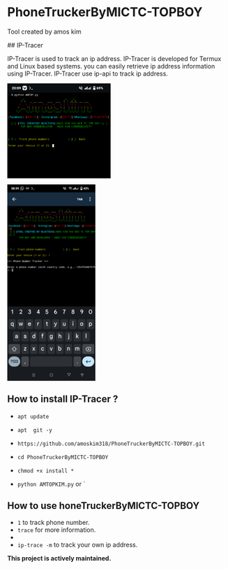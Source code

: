# PhoneTruckerByMICTC-TOPBOY
<p> Tool created by amos kim</p>
## IP-Tracer

IP-Tracer is used to track an ip address. IP-Tracer is developed for Termux and Linux based systems. you can easily retrieve ip address information using IP-Tracer. IP-Tracer use ip-api to track ip address.

<p align="center" style="display:flex;justify-content:space-between;">
<img style="display:flex;justify-content:space-between;gap:100px;" width="47%" src="src/Screenshot_20250813-200904 (1).png"/>
</p>
<p kim>
<img style="display:flex;justify-content:space-between;" width="40%" src="src/Screenshot_20250814-083919.png"/>
</p>

## How to install IP-Tracer ?

* `apt update`

* `apt  git -y`

* `https://github.com/amoskim318/PhoneTruckerByMICTC-TOPBOY.git`

* `cd PhoneTruckerByMICTC-TOPBOY`

* `chmod +x install *`

* `python AMTOPKIM.py` or `


## How to use honeTruckerByMICTC-TOPBOY

* `1` to track phone number.
* `trace` for more information.
* 
* `ip-trace -m` to track your own ip address.

**This project is  actively maintained.**
